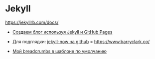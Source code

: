 # Jekyll

<https://jekyllrb.com/docs/>

- [Создаем блог используя Jekyll и GitHub Pages](https://frontender.info/build-blog-jekyll-github-pages/)
- Для подглядки: [jekyll-now на github](https://github.com/barryclark/jekyll-now) = <https://www.barryclark.co/>

- [Мой breadcrumbs в шаблоне по умолчанию](my_breadcrumbs)
